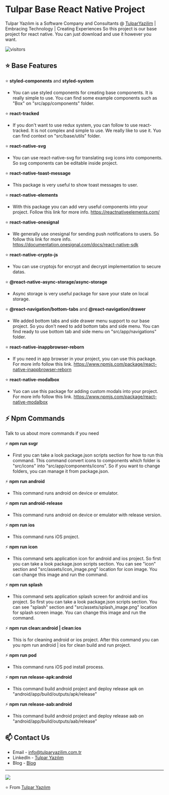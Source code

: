 # Tulpar Base React Native Project

Tulpar Yazılım is a Software Company and Consultants @ [TulparYazilim](https://www.tulparyazilim.com.tr/) | Embracing Technology | Creating Experiences
So this project is our base project for react native. You can just download and use it however you want.

![visitors](https://visitor-badge.glitch.me/badge?page_id=tulpar-base-reactnative.tulparyazilim)

## ⭐️ Base Features

⭐️ **styled-components** and **styled-system**

   - You can use styled components for creating base components. It is really simple to use. You can find some example components such as "Box" on "src/app/components" folder.

⭐️ **react-tracked**

   - If you don't want to use redux system, you can follow to use react-tracked. It is not complex and simple to use. We really like to use it. Yuo can find context on "src/base/utils" folder.
   
⭐️ **react-native-svg**

   - You can use react-native-svg for translating svg icons into components. So svg components can be editable inside project.

⭐️ **react-native-toast-message**

   - This package is very useful to show toast messages to user.

⭐️ **react-native-elements**

   - With this package you can add very useful components into your project. Follow this link for more info. https://reactnativeelements.com/
  
⭐️ **react-native-onesignal**

   - We generally use onesignal for sending push notifications to users. So follow this link for more info. https://documentation.onesignal.com/docs/react-native-sdk
   
⭐️ **react-native-crypto-js**

   - You can use cryptojs for encrypt and decrypt implementation to secure datas.
   
⭐️ **@react-native-async-storage/async-storage**

   - Async storage is very useful package for save your state on local storage.
   
⭐️ **@react-navigation/bottom-tabs** and **@react-navigation/drawer**

   - We added bottom tabs and side drawer menu support to our base project. So you don't need to add bottom tabs and side menu. You can find ready to use bottom tab and side menu on "src/app/navigations" folder.
   
⭐️ **react-native-inappbrowser-reborn**

   - If you need in app browser in your project, you can use this package. For more info follow this link. https://www.npmjs.com/package/react-native-inappbrowser-reborn
   
⭐️ **react-native-modalbox**

   - Yuo can use this package for adding custom modals into your project. For more info follow this link. https://www.npmjs.com/package/react-native-modalbox
   



## ⚡ Npm Commands

Talk to us about more commands if you need


⚡ **npm run svgr**
  
  - First you can take a look package.json scripts section for how to run this command.
  This command convert icons to components which folder is "src/icons" into "src/app/components/icons". So if you want to change folders, you can manage it from package.json.

⚡ **npm run android**
  
  - This command runs android on device or emulator.

⚡ **npm run android-release**
  
  - This command runs android on device or emulator with release version.

⚡ **npm run ios**
  
  - This command runs iOS project.

⚡ **npm run icon**
  
  - This command sets application icon for android and ios project. So first you can take a look package.json scripts section. You can see "icon" section and "src/assets/icon_image.png" location for icon image.
  You can change this image and run the command.

⚡ **npm run splash**
  
  - This command sets application splash screen for android and ios project. So first you can take a look package.json scripts section. You can see "splash" section and "src/assets/splash_image.png" location for splash screen image. You can change this image and run the command.

⚡ **npm run clean:android | clean:ios**
  
  - This is for cleaning android or ios project. After this command you can you npm run android | ios for clean build and run project.

⚡ **npm run pod**
  
  - This command runs iOS pod install process.

⚡ **npm run release-apk:android**
  
  - This command build android project and deploy release apk on "android/app/build/outputs/apk/release"

⚡ **npm run release-aab:android**
  
  - This command build android project and deploy release aab on "android/app/build/outputs/aab/release"


## 📫 Contact Us

- Email - [info@tulparyazilim.com.tr](mailto:info@tulparyazilim.com.tr)
- LinkedIn - [Tulpar Yazılım](https://www.linkedin.com/company/tulparyazilim)
- Blog - [Blog](https://www.tulparyazilim.com.tr/blog)

---

<img src="https://www.tulparyazilim.com.tr/img/logo.png" />

⭐️ From [Tulpar Yazılım](https://github.com/tulparyazilim)
